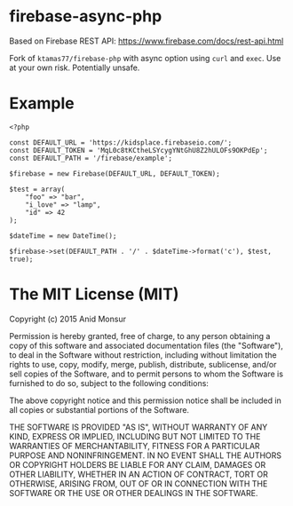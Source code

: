 firebase-async-php
============

Based on Firebase REST API: https://www.firebase.com/docs/rest-api.html

Fork of `ktamas77/firebase-php` with async option using `curl` and `exec`. Use at your own risk. Potentially unsafe.

Example
=================
```
<?php

const DEFAULT_URL = 'https://kidsplace.firebaseio.com/';
const DEFAULT_TOKEN = 'MqL0c8tKCtheLSYcygYNtGhU8Z2hULOFs9OKPdEp';
const DEFAULT_PATH = '/firebase/example';

$firebase = new Firebase(DEFAULT_URL, DEFAULT_TOKEN);

$test = array(
    "foo" => "bar",
    "i_love" => "lamp",
    "id" => 42
);

$dateTime = new DateTime();

$firebase->set(DEFAULT_PATH . '/' . $dateTime->format('c'), $test, true);

```


# The MIT License (MIT)

Copyright (c) 2015 Anid Monsur

Permission is hereby granted, free of charge, to any person obtaining a copy
of this software and associated documentation files (the "Software"), to deal
in the Software without restriction, including without limitation the rights
to use, copy, modify, merge, publish, distribute, sublicense, and/or sell
copies of the Software, and to permit persons to whom the Software is
furnished to do so, subject to the following conditions:

The above copyright notice and this permission notice shall be included in
all copies or substantial portions of the Software.

THE SOFTWARE IS PROVIDED "AS IS", WITHOUT WARRANTY OF ANY KIND, EXPRESS OR
IMPLIED, INCLUDING BUT NOT LIMITED TO THE WARRANTIES OF MERCHANTABILITY,
FITNESS FOR A PARTICULAR PURPOSE AND NONINFRINGEMENT. IN NO EVENT SHALL THE
AUTHORS OR COPYRIGHT HOLDERS BE LIABLE FOR ANY CLAIM, DAMAGES OR OTHER
LIABILITY, WHETHER IN AN ACTION OF CONTRACT, TORT OR OTHERWISE, ARISING FROM,
OUT OF OR IN CONNECTION WITH THE SOFTWARE OR THE USE OR OTHER DEALINGS IN
THE SOFTWARE.
